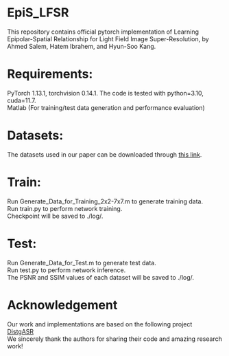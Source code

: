 # EpiS_LFSR
This repository contains official pytorch implementation of Learning Epipolar-Spatial Relationship for Light Field Image Super-Resolution, by Ahmed Salem, Hatem Ibrahem, and Hyun-Soo Kang.

# Requirements:
PyTorch 1.13.1, torchvision 0.14.1. The code is tested with python=3.10, cuda=11.7.\
Matlab (For training/test data generation and performance evaluation)

# Datasets:
The datasets used in our paper can be downloaded through [this link](https://stuxidianeducn-my.sharepoint.com/personal/zyliang_stu_xidian_edu_cn/_layouts/15/onedrive.aspx?id=%2Fpersonal%2Fzyliang%5Fstu%5Fxidian%5Fedu%5Fcn%2FDocuments%2FLFASR%2Fdatasets&ga=1).

# Train:
Run Generate_Data_for_Training_2x2-7x7.m to generate training data.\
Run train.py to perform network training.\
Checkpoint will be saved to ./log/.

# Test:
Run Generate_Data_for_Test.m to generate test data.\
Run test.py to perform network inference.\
The PSNR and SSIM values of each dataset will be saved to ./log/.

# Acknowledgement
Our work and implementations are based on the following project\
[DistgASR](https://github.com/YingqianWang/DistgASR)\
We sincerely thank the authors for sharing their code and amazing research work!
